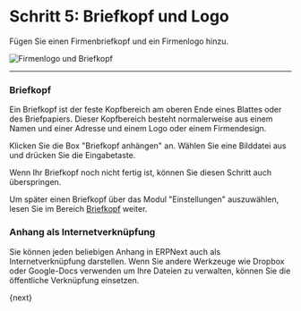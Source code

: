 <!-- add-breadcrumbs -->
# Schritt 5: Briefkopf und Logo


Fügen Sie einen Firmenbriefkopf und ein Firmenlogo hinzu.

<img alt="Firmenlogo und Briefkopf" class="screenshot"
src="{{docs_base_url}}/assets/img/setup-wizard/step-5.png">

---

### Briefkopf
Ein Briefkopf ist der feste Kopfbereich am oberen Ende eines Blattes oder des Briefpapiers. Dieser Kopfbereich besteht normalerweise aus einem Namen und einer Adresse und einem Logo oder einem Firmendesign.

Klicken Sie die Box "Briefkopf anhängen" an. Wählen Sie eine Bilddatei aus und drücken Sie die Eingabetaste.

Wenn Ihr Briefkopf noch nicht fertig ist, können Sie diesen Schritt auch überspringen.

Um später einen Briefkopf über das Modul "Einstellungen" auszuwählen, lesen Sie im Bereich [Briefkopf](/docs/v13/user/manual/de/setting-up/print/letter-head.html) weiter.

### Anhang als Internetverknüpfung

Sie können jeden beliebigen Anhang in ERPNext auch als Internetverknüpfung darstellen. Wenn Sie andere Werkzeuge wie Dropbox oder Google-Docs verwenden um Ihre Dateien zu verwalten, können Sie die öffentliche Verknüpfung einsetzen.

{next}
